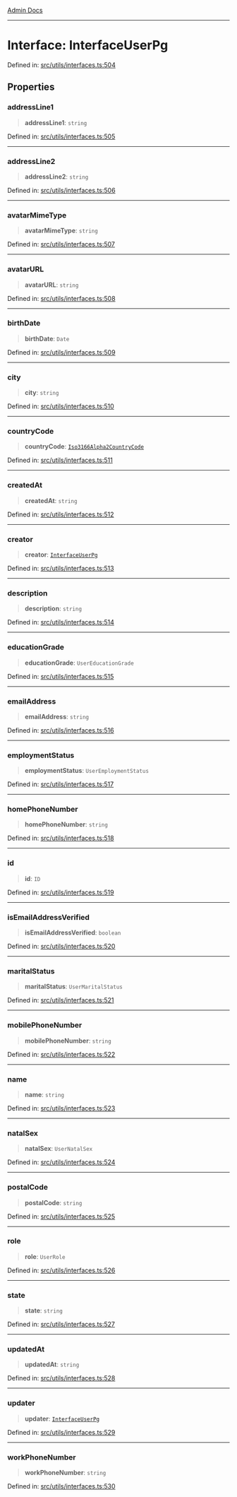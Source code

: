 [Admin Docs](/)

***

# Interface: InterfaceUserPg

Defined in: [src/utils/interfaces.ts:504](https://github.com/PalisadoesFoundation/talawa-admin/blob/main/src/utils/interfaces.ts#L504)

## Properties

### addressLine1

> **addressLine1**: `string`

Defined in: [src/utils/interfaces.ts:505](https://github.com/PalisadoesFoundation/talawa-admin/blob/main/src/utils/interfaces.ts#L505)

***

### addressLine2

> **addressLine2**: `string`

Defined in: [src/utils/interfaces.ts:506](https://github.com/PalisadoesFoundation/talawa-admin/blob/main/src/utils/interfaces.ts#L506)

***

### avatarMimeType

> **avatarMimeType**: `string`

Defined in: [src/utils/interfaces.ts:507](https://github.com/PalisadoesFoundation/talawa-admin/blob/main/src/utils/interfaces.ts#L507)

***

### avatarURL

> **avatarURL**: `string`

Defined in: [src/utils/interfaces.ts:508](https://github.com/PalisadoesFoundation/talawa-admin/blob/main/src/utils/interfaces.ts#L508)

***

### birthDate

> **birthDate**: `Date`

Defined in: [src/utils/interfaces.ts:509](https://github.com/PalisadoesFoundation/talawa-admin/blob/main/src/utils/interfaces.ts#L509)

***

### city

> **city**: `string`

Defined in: [src/utils/interfaces.ts:510](https://github.com/PalisadoesFoundation/talawa-admin/blob/main/src/utils/interfaces.ts#L510)

***

### countryCode

> **countryCode**: [`Iso3166Alpha2CountryCode`](../enumerations/Iso3166Alpha2CountryCode.md)

Defined in: [src/utils/interfaces.ts:511](https://github.com/PalisadoesFoundation/talawa-admin/blob/main/src/utils/interfaces.ts#L511)

***

### createdAt

> **createdAt**: `string`

Defined in: [src/utils/interfaces.ts:512](https://github.com/PalisadoesFoundation/talawa-admin/blob/main/src/utils/interfaces.ts#L512)

***

### creator

> **creator**: [`InterfaceUserPg`](InterfaceUserPg.md)

Defined in: [src/utils/interfaces.ts:513](https://github.com/PalisadoesFoundation/talawa-admin/blob/main/src/utils/interfaces.ts#L513)

***

### description

> **description**: `string`

Defined in: [src/utils/interfaces.ts:514](https://github.com/PalisadoesFoundation/talawa-admin/blob/main/src/utils/interfaces.ts#L514)

***

### educationGrade

> **educationGrade**: `UserEducationGrade`

Defined in: [src/utils/interfaces.ts:515](https://github.com/PalisadoesFoundation/talawa-admin/blob/main/src/utils/interfaces.ts#L515)

***

### emailAddress

> **emailAddress**: `string`

Defined in: [src/utils/interfaces.ts:516](https://github.com/PalisadoesFoundation/talawa-admin/blob/main/src/utils/interfaces.ts#L516)

***

### employmentStatus

> **employmentStatus**: `UserEmploymentStatus`

Defined in: [src/utils/interfaces.ts:517](https://github.com/PalisadoesFoundation/talawa-admin/blob/main/src/utils/interfaces.ts#L517)

***

### homePhoneNumber

> **homePhoneNumber**: `string`

Defined in: [src/utils/interfaces.ts:518](https://github.com/PalisadoesFoundation/talawa-admin/blob/main/src/utils/interfaces.ts#L518)

***

### id

> **id**: `ID`

Defined in: [src/utils/interfaces.ts:519](https://github.com/PalisadoesFoundation/talawa-admin/blob/main/src/utils/interfaces.ts#L519)

***

### isEmailAddressVerified

> **isEmailAddressVerified**: `boolean`

Defined in: [src/utils/interfaces.ts:520](https://github.com/PalisadoesFoundation/talawa-admin/blob/main/src/utils/interfaces.ts#L520)

***

### maritalStatus

> **maritalStatus**: `UserMaritalStatus`

Defined in: [src/utils/interfaces.ts:521](https://github.com/PalisadoesFoundation/talawa-admin/blob/main/src/utils/interfaces.ts#L521)

***

### mobilePhoneNumber

> **mobilePhoneNumber**: `string`

Defined in: [src/utils/interfaces.ts:522](https://github.com/PalisadoesFoundation/talawa-admin/blob/main/src/utils/interfaces.ts#L522)

***

### name

> **name**: `string`

Defined in: [src/utils/interfaces.ts:523](https://github.com/PalisadoesFoundation/talawa-admin/blob/main/src/utils/interfaces.ts#L523)

***

### natalSex

> **natalSex**: `UserNatalSex`

Defined in: [src/utils/interfaces.ts:524](https://github.com/PalisadoesFoundation/talawa-admin/blob/main/src/utils/interfaces.ts#L524)

***

### postalCode

> **postalCode**: `string`

Defined in: [src/utils/interfaces.ts:525](https://github.com/PalisadoesFoundation/talawa-admin/blob/main/src/utils/interfaces.ts#L525)

***

### role

> **role**: `UserRole`

Defined in: [src/utils/interfaces.ts:526](https://github.com/PalisadoesFoundation/talawa-admin/blob/main/src/utils/interfaces.ts#L526)

***

### state

> **state**: `string`

Defined in: [src/utils/interfaces.ts:527](https://github.com/PalisadoesFoundation/talawa-admin/blob/main/src/utils/interfaces.ts#L527)

***

### updatedAt

> **updatedAt**: `string`

Defined in: [src/utils/interfaces.ts:528](https://github.com/PalisadoesFoundation/talawa-admin/blob/main/src/utils/interfaces.ts#L528)

***

### updater

> **updater**: [`InterfaceUserPg`](InterfaceUserPg.md)

Defined in: [src/utils/interfaces.ts:529](https://github.com/PalisadoesFoundation/talawa-admin/blob/main/src/utils/interfaces.ts#L529)

***

### workPhoneNumber

> **workPhoneNumber**: `string`

Defined in: [src/utils/interfaces.ts:530](https://github.com/PalisadoesFoundation/talawa-admin/blob/main/src/utils/interfaces.ts#L530)
